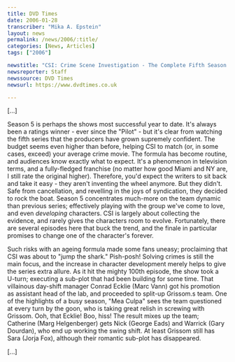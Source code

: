 ```yaml
---
title: DVD Times
date: 2006-01-28
transcriber: "Mika A. Epstein"
layout: news
permalink: /news/2006/:title/
categories: [News, Articles]
tags: ["2006"]

newstitle: "CSI: Crime Scene Investigation - The Complete Fifth Season  "
newsreporter: Staff
newssource: DVD Times
newsurl: https://www.dvdtimes.co.uk

---
```


[...]

Season 5 is perhaps the shows most successful year to date. It's always been a ratings winner - ever since the "Pilot" - but it's clear from watching the fifth series that the producers have grown supremely confident. The budget seems even higher than before, helping CSI to match (or, in some cases, exceed) your average crime movie. The formula has become routine, and audiences know exactly what to expect. It's a phenomenon in television terms, and a fully-fledged franchise (no matter how good Miami and NY are, I still rate the original higher). Therefore, you'd expect the writers to sit back and take it easy - they aren't inventing the wheel anymore. But they didn't. Safe from cancellation, and revelling in the joys of syndication, they decided to rock the boat. Season 5 concentrates much-more on the team dynamic than previous series; effectively playing with the group we've come to love, and even *developing* characters. CSI is largely about collecting the evidence, and rarely gives the characters room to evolve. Fortunately, there are several episodes here that buck the trend, and the finale in particular promises to change one of the character's forever.

Such risks with an ageing formula made some fans uneasy; proclaiming that CSI was about to "jump the shark." Pish-posh! Solving crimes is still the main focus, and the increase in character development merely helps to give the series extra allure. As it hit the mighty 100th episode, the show took a U-turn; executing a sub-plot that had been building for some time. That villainous day-shift manager Conrad Ecklie (Marc Vann) got his promotion as assistant head of the lab, and proceeded to split-up Grissom.s team. One of the highlights of a busy season, "Mea Culpa" sees the team questioned at every turn by the goon, who is taking great relish in screwing with Grissom. Ooh, that Ecklie! Boo, hiss! The result mixes up the team; Catherine (Marg Helgenberger) gets Nick (George Eads) and Warrick (Gary Dourdan), who end up working the swing shift. At least Grissom still has Sara (Jorja Fox), although their romantic sub-plot has disappeared.

[...]
